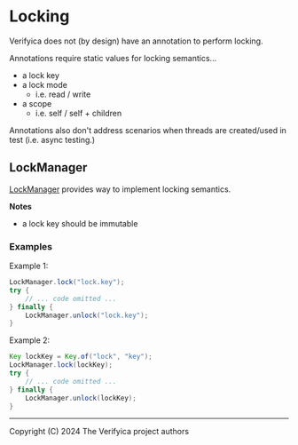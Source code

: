 # Locking

Verifyica does not (by design) have an annotation to perform locking.

Annotations require static values for locking semantics...

- a lock key
- a lock mode
  - i.e. read / write
- a scope
  - i.e. self / self + children

Annotations also don't address scenarios when threads are created/used in test (i.e. async testing.)

## LockManager

[LockManager](api/src/main/java/org/verifyica/api/LockManager.java) provides way to implement locking semantics.

**Notes**

- a lock key should be immutable

### Examples

Example 1:

```java
LockManager.lock("lock.key");
try {
    // ... code omitted ...
} finally {
    LockManager.unlock("lock.key");
}
```

Example 2:

```java
Key lockKey = Key.of("lock", "key");
LockManager.lock(lockKey);
try {
    // ... code omitted ...
} finally {
    LockManager.unlock(lockKey);
}
```

---

Copyright (C) 2024 The Verifyica project authors